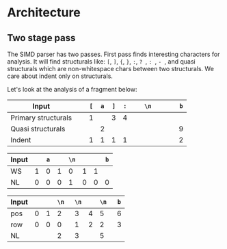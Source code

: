 # Architecture 

## Two stage pass

The SIMD parser has two passes. First pass finds interesting characters for analysis. It will find structurals like: `[`, `]`, `{`, `}`,
`:`, `? `, `: `, `- `, and quasi structurals which are non-whitespace chars between two structurals. We care about indent only on
structurals.

Let's look at the analysis of a fragment below:

| Input               | ` ` | `[` | `a` | `]` | `:` | ` ` | `\n` | ` ` | ` ` | `b` |
|---------------------|-----|-----|-----|-----|-----|-----|------|-----|-----|-----|
| Primary structurals |     | 1   |     | 3   | 4   |     |      |     |     |     |
| Quasi structurals   |     |     | 2   |     |     |     |      |     |     | 9   |
| Indent              |     | 1   | 1   | 1   | 1   |     |      |     |     | 2   |

| Input | ` ` | `a` | ` ` | `\n` | ` ` | ` ` | `b` |
|-------|-----|-----|-----|------|-----|-----|-----|
| WS    | 1   | 0   | 1   | 0    | 1   | 1   |     |
| NL    | 0   | 0   | 0   | 1    | 0   | 0   | 0   |

| Input | ` ` | ` ` | `\n ` | `\n` | ` ` | `\n ` | `b` |
|-------|-----|-----|-------|------|-----|-------|-----|
| pos   | 0   | 1   | 2     | 3    | 4   | 5     | 6   |
| row   | 0   | 0   | 0     | 1    | 2   | 2     | 3   |
| NL    |     |     | 2     | 3    |     | 5     |     |
